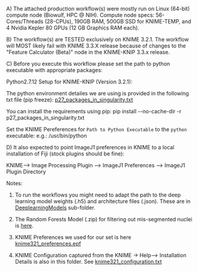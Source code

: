 A) The attached production workflow(s) were mostly run on Linux (64-bit) compute node (Biowulf, HPC @ NIH).
   Compute node specs: 56-Cores/Threads (28-CPUs), 190GB RAM, 500GB SSD for KNIME-TEMP, and 4 Nvidia Kepler 80 GPUs (12 GB Graphics RAM each).

B) The workflow(s) are TESTED exclusively on KNIME 3.2.1. The workflow will MOST likely fail with KNIME 3.3.X release because of changes to the "Feature Calculator (Beta)" node in the KNIME-KNIP 3.3.x release. 

C) Before you execute this workflow please set the path to python executable with appropriate packages:

Python2.7.12 Setup for KNIME-KNIP (Version 3.2.1):

The python environment detailes we are using is provided in the following txt file (pip freeze):
[p27_packages_in_singularity.txt](https://github.com/CBIIT/Misteli-Lab-CCR-NCI/blob/master/Jowhar_SCA_2018/KNIME/KNIME_Config_Files/p27_packages_in_singularity.txt)

You can install the requirements using pip:
pip install --no-cache-dir -r p27_packages_in_singularity.txt


Set the KNIME Pereferences for `Path to Python Executable` to the `python` executable:
e.g.: /usr/bin/python

D) It also expected to point ImageJ1 preferences in KNIME to a local installation of Fiji (stock plugins should be fine):

KNIME--> Image Processing Plugin --> ImageJ1 Preferences --> ImageJ1 Plugin Directory


Notes: 
1) To run the workflows you might need to adapt the path to the deep learning model weights (.h5) and architecture files (.json). These are in [DeeplearningModels](https://github.com/CBIIT/Misteli-Lab-CCR-NCI/blob/master/Jowhar_SCA_2018/KNIME/DeeplearningModels) sub-folder.

2) The Random Forests Model (.zip) for filtering out mis-segmented nuclei is [here](https://github.com/CBIIT/Misteli-Lab-CCR-NCI/blob/master/Jowhar_SCA_2018/KNIME/RandomForestModels/NucleiRFLearner/DAPI_2DNuclei_RFLearner.zip).

3) KNIME Preferences we used for our set is here [knime321_preferences.epf](https://github.com/CBIIT/Misteli-Lab-CCR-NCI/blob/master/Jowhar_SCA_2018/KNIME/KNIME_Config_Files/knime321_preferences.epf)

4) KNIME Configuration captured from the KNIME -> Help--> Installation Details is also in this folder. See [knime321_configuration.txt](https://github.com/CBIIT/Misteli-Lab-CCR-NCI/blob/master/Jowhar_SCA_2018/KNIME/KNIME_Config_Files/knime321_configuration.txt)

